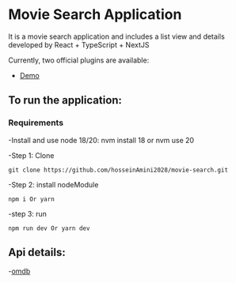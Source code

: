 # Movie Search Application

It is a movie search application and includes a list view and details developed by React + TypeScript + NextJS

Currently, two official plugins are available:

- [Demo](https://amini-search-movie.vercel.app)

## To run the application:

### Requirements

-Install and use node 18/20: nvm install 18 or nvm use 20

-Step 1: Clone

```
git clone https://github.com/hosseinAmini2028/movie-search.git
```

-Step 2: install nodeModule

```
npm i Or yarn
```

-step 3: run

```
npm run dev Or yarn dev
```

## Api details:

-[omdb](https://www.omdbapi.com)

